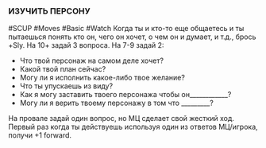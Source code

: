 ### ИЗУЧИТЬ ПЕРСОНУ

#SCUP #Moves #Basic #Watch 
Когда ты и кто-то еще общаетесь и ты пытаешься понять кто он, чего он хочет, о чем он и думает, и т.д., брось +Sly. На 10+ задай 3 вопроса. На 7-9 задай 2:

- Что твой персонаж на самом деле хочет?
- Какой твой план сейчас?
- Могу ли я исполнить какое-либо твое желание?
- Что ты упускаешь из виду?
- Как я могу заставить твоего персонажа чтобы он____________?
- Могу ли я верить твоему персонажу в том что _________?

На провале задай один вопрос, но МЦ сделает свой жесткий ход. Первый раз когда ты действуешь используя один из ответов МЦ/игрока, получи +1 forward.